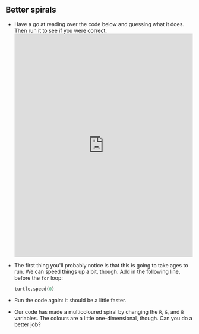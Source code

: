 ## Better spirals

- Have a go at reading over the code below and guessing what it does. Then run it to see if you were correct. <iframe src="https://trinket.io/embed/python/8f98ccf1fa" width="100%" height="600" frameborder="0" marginwidth="0" marginheight="0" allowfullscreen></iframe> 

- The first thing you'll probably notice is that this is going to take ages to run. We can speed things up a bit, though. Add in the following line, before the `for` loop:
    
    ```python
    turtle.speed(0)
    ```

- Run the code again: it should be a little faster.

- Our code has made a multicoloured spiral by changing the `R`, `G`, and `B` variables. The colours are a little one-dimensional, though. Can you do a better job?